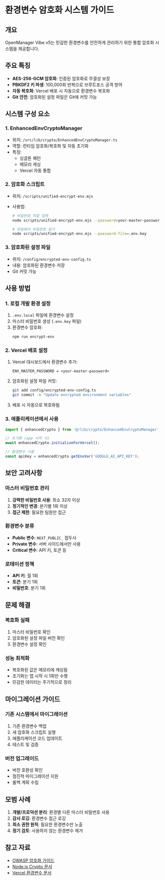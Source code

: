 # 환경변수 암호화 시스템 가이드

## 개요

OpenManager Vibe v5는 민감한 환경변수를 안전하게 관리하기 위한 통합 암호화 시스템을 제공합니다.

## 주요 특징

- **AES-256-GCM 암호화**: 인증된 암호화로 무결성 보장
- **PBKDF2 키 파생**: 100,000회 반복으로 브루트포스 공격 방어
- **자동 복호화**: Vercel 배포 시 자동으로 환경변수 복호화
- **Git 안전**: 암호화된 설정 파일은 Git에 커밋 가능

## 시스템 구성 요소

### 1. EnhancedEnvCryptoManager

- 위치: `/src/lib/crypto/EnhancedEnvCryptoManager.ts`
- 역할: 런타임 암호화/복호화 및 자동 초기화
- 특징:
  - 싱글톤 패턴
  - 메모리 캐싱
  - Vercel 자동 통합

### 2. 암호화 스크립트

- 위치: `/scripts/unified-encrypt-env.mjs`
- 사용법:

  ```bash
  # 비밀번호 직접 입력
  node scripts/unified-encrypt-env.mjs --password=your-master-password

  # 파일에서 비밀번호 읽기
  node scripts/unified-encrypt-env.mjs --password-file=.env.key
  ```

### 3. 암호화된 설정 파일

- 위치: `/config/encrypted-env-config.ts`
- 내용: 암호화된 환경변수 저장
- Git 커밋 가능

## 사용 방법

### 1. 로컬 개발 환경 설정

1. `.env.local` 파일에 환경변수 설정
2. 마스터 비밀번호 생성 (`.env.key` 파일)
3. 환경변수 암호화:
   ```bash
   npm run encrypt-env
   ```

### 2. Vercel 배포 설정

1. Vercel 대시보드에서 환경변수 추가:

   ```
   ENV_MASTER_PASSWORD = <your-master-password>
   ```

2. 암호화된 설정 파일 커밋:

   ```bash
   git add config/encrypted-env-config.ts
   git commit -m "Update encrypted environment variables"
   ```

3. 배포 시 자동으로 복호화됨

### 3. 애플리케이션에서 사용

```typescript
import { enhancedCrypto } from '@/lib/crypto/EnhancedEnvCryptoManager';

// 초기화 (app 시작 시)
await enhancedCrypto.initializeForVercel();

// 환경변수 사용
const apiKey = enhancedCrypto.getEnvVar('GOOGLE_AI_API_KEY');
```

## 보안 고려사항

### 마스터 비밀번호 관리

1. **강력한 비밀번호 사용**: 최소 32자 이상
2. **정기적인 변경**: 분기별 1회 이상
3. **접근 제한**: 필요한 팀원만 접근

### 환경변수 분류

- **Public 변수**: `NEXT_PUBLIC_` 접두사
- **Private 변수**: 서버 사이드에서만 사용
- **Critical 변수**: API 키, 토큰 등

### 로테이션 정책

- **API 키**: 월 1회
- **토큰**: 분기 1회
- **비밀번호**: 분기 1회

## 문제 해결

### 복호화 실패

1. 마스터 비밀번호 확인
2. 암호화된 설정 파일 버전 확인
3. 환경변수 설정 확인

### 성능 최적화

- 복호화된 값은 메모리에 캐싱됨
- 초기화는 앱 시작 시 1회만 수행
- 민감한 데이터는 주기적으로 정리

## 마이그레이션 가이드

### 기존 시스템에서 마이그레이션

1. 기존 환경변수 백업
2. 새 암호화 스크립트 실행
3. 애플리케이션 코드 업데이트
4. 테스트 및 검증

### 버전 업그레이드

- 버전 호환성 확인
- 점진적 마이그레이션 지원
- 롤백 계획 수립

## 모범 사례

1. **개발/프로덕션 분리**: 환경별 다른 마스터 비밀번호 사용
2. **감사 로깅**: 환경변수 접근 로깅
3. **최소 권한 원칙**: 필요한 환경변수만 노출
4. **정기 검토**: 사용하지 않는 환경변수 제거

## 참고 자료

- [OWASP 암호화 가이드](https://owasp.org/www-project-cryptographic-storage-cheat-sheet/)
- [Node.js Crypto 문서](https://nodejs.org/api/crypto.html)
- [Vercel 환경변수 문서](https://vercel.com/docs/environment-variables)
